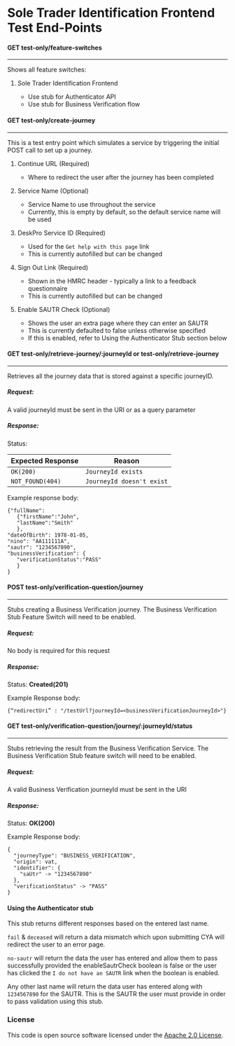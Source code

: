 # Sole Trader Identification Frontend Test End-Points

#### GET test-only/feature-switches

---
Shows all feature switches:
1. Sole Trader Identification Frontend

    - Use stub for Authenticator API
    - Use stub for Business Verification flow
   
#### GET test-only/create-journey

---
This is a test entry point which simulates a service by triggering the initial POST call to set up a journey.

1. Continue URL (Required)

    - Where to redirect the user after the journey has been completed

2. Service Name (Optional)

    - Service Name to use throughout the service
    - Currently, this is empty by default, so the default service name will be used

3. DeskPro Service ID (Required)

    - Used for the `Get help with this page` link
    - This is currently autofilled but can be changed

4. Sign Out Link (Required)

    - Shown in the HMRC header - typically a link to a feedback questionnaire
    - This is currently autofilled but can be changed

5. Enable SAUTR Check (Optional)

    - Shows the user an extra page where they can enter an SAUTR
    - This is currently defaulted to false unless otherwise specified
    - If this is enabled, refer to Using the Authenticator Stub section below

#### GET test-only/retrieve-journey/:journeyId or test-only/retrieve-journey

---
Retrieves all the journey data that is stored against a specific journeyID.

##### Request:
A valid journeyId must be sent in the URI or as a query parameter

##### Response:
Status:

| Expected Response                       | Reason
|-----------------------------------------|------------------------------
| ```OK(200)```                           |  ```JourneyId exists```
| ```NOT_FOUND(404)```                    | ```JourneyId doesn't exist```

Example response body:

```
{"fullName":
   {"firstName":"John",
   "lastName":"Smith"
   },
"dateOfBirth": 1978-01-05,
"nino": "AA111111A",
"sautr": "1234567890",
"businessVerification": {
   "verificationStatus":"PASS"
   }
}
```

#### POST test-only/verification-question/journey

---
Stubs creating a Business Verification journey. The Business Verification Stub Feature Switch will need to be enabled.

##### Request:
No body is required for this request

##### Response:
Status: **Created(201)**

Example Response body:

```
{“redirectUri” : "/testUrl?journeyId=<businessVerificationJourneyId>"}
```

#### GET  test-only/verification-question/journey/:journeyId/status

---
Stubs retrieving the result from the Business Verification Service. The Business Verification Stub feature switch will need to be enabled.

##### Request:
A valid Business Verification journeyId must be sent in the URI

##### Response:
Status: **OK(200)**

Example Response body:
```
{
  "journeyType": "BUSINESS_VERIFICATION",
  "origin": vat,
  "identifier": {
    "saUtr" -> "1234567890"
  },
  "verificationStatus" -> "PASS"
}
```


#### Using the Authenticator stub

This stub returns different responses based on the entered last name.

`fail` & `deceased` will return a data mismatch which upon submitting CYA will redirect the user to an error page.

`no-sautr` will return the data the user has entered and allow them to pass successfully provided the enableSautrCheck boolean is false or the user has clicked the `I do not have an SAUTR` link when the boolean is enabled.

Any other last name will return the data user has entered along with `1234567890` for the SAUTR. This is the SAUTR the user must provide in order to pass validation using this stub.


### License

This code is open source software licensed under the [Apache 2.0 License]("http://www.apache.org/licenses/LICENSE-2.0.html").
